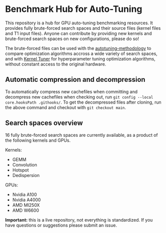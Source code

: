 # Benchmark Hub for Auto-Tuning
This repository is a hub for GPU auto-tuning benchmarking resources. 
It provides fully brute-forced search spaces and their source files (kernel files and T1 input files). 
Anyone can contribute by providing new kernels and brute-forced search spaces on new configurations, please do so!

The brute-forced files can be used with the [autotuning-methodology](https://github.com/AutoTuningAssociation/autotuning_methodology) to compare optimization algorithms accross a wide variety of search spaces, and with [Kernel Tuner]() for hyperparameter tuning optimization algorithms, without constant access to the original hardware.

## Automatic compression and decompression
To automatically compress new cachefiles when committing and decompress new cachefiles when checking out, run `git config --local core.hooksPath .githooks/`. 
To get the decompressed files after cloning, run the above command and checkout with `git checkout main`.

## Search spaces overview
16 fully brute-forced search spaces are currently available, as a product of the following kernels and GPUs. 

Kernels:
- GEMM
- Convolution
- Hotspot
- Dedispersion

GPUs:
- Nvidia A100
- Nvidia A4000
- AMD MI250X
- AMD W6600

**Important:** this is a live repository, not everything is standardized. If you have questions or suggestions please submit an issue.
